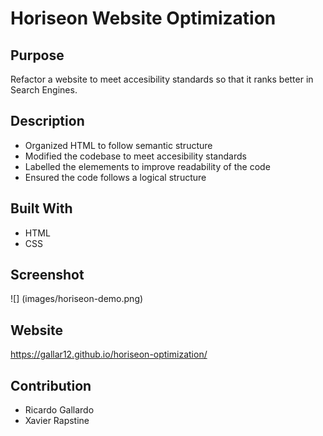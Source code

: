 # Horiseon Website Optimization

## Purpose
Refactor a website to meet accesibility standards so that it ranks better in Search Engines. 

## Description 
* Organized HTML to follow semantic structure
* Modified the codebase to meet accesibility standards
* Labelled the elemements to improve readability of the code 
* Ensured the code follows a logical structure 

## Built With
* HTML
* CSS

## Screenshot 

![] (images/horiseon-demo.png)


## Website
https://gallar12.github.io/horiseon-optimization/

## Contribution
* Ricardo Gallardo 
* Xavier Rapstine
